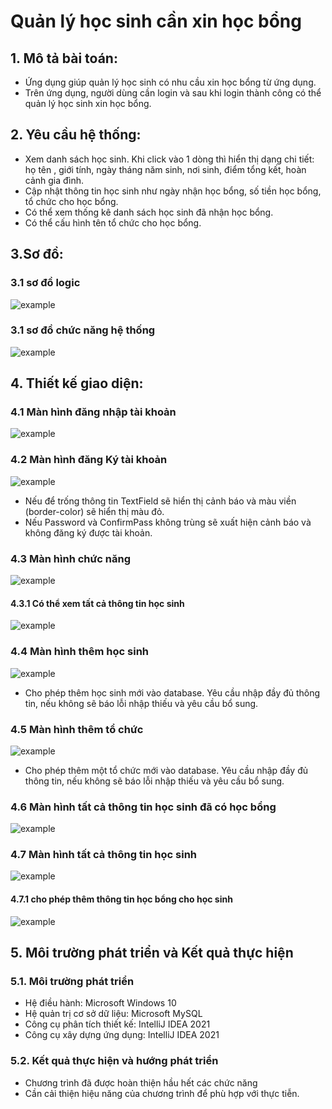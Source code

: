 # Quản lý học sinh cần xin học bổng

## 1. Mô tả bài toán:

- Ứng dụng giúp quản lý học sinh có nhu cầu xin học bổng từ ứng dụng.
- Trên ứng dụng, người dùng cần login và sau khi login thành công có thể quản lý học sinh xin học bổng.

## 2. Yêu cầu hệ thống:

- Xem danh sách học sinh. Khi click vào 1 dòng thì hiển thị dạng chi tiết: họ tên ,
  giới tính, ngày tháng năm sinh, nơi sinh, điểm tổng kết, hoàn cảnh gia đình.
- Cập nhật thông tin học sinh như ngày nhận học bổng, số tiền học bổng, tổ chức cho học bổng.
- Có thể xem thống kê danh sách học sinh đã nhận học bổng.
- Có thể cấu hình tên tổ chức cho học bổng.

## 3.Sơ đồ:

### 3.1 sơ đồ logic

![example](img/logicDiagram.PNG)

### 3.1 sơ đồ chức năng hệ thống

![example](img/chucNangHeThong.jpg)

## 4. Thiết kế giao diện:

### 4.1 Màn hình đăng nhập tài khoản

![example](img/login.PNG)

### 4.2 Màn hình đăng Ký tài khoản

![example](img/signUp.PNG)

- Nếu để trống thông tin TextField sẽ hiển thị cảnh báo và màu viền (border-color) sẽ hiển thị màu đỏ.
- Nếu Password và ConfirmPass không trùng sẽ xuất hiện cảnh báo và không đăng ký được tài khoản.

### 4.3 Màn hình chức năng

![example](img/statistical.PNG)

#### 4.3.1 Có thể xem tất cả thông tin học sinh

![example](img/infoStudent.PNG)

### 4.4 Màn hình thêm học sinh

![example](img/AddStudent.PNG)

- Cho phép thêm học sinh mới vào database. Yêu cầu nhập đầy đủ thông tin, nếu không sẽ báo lỗi nhập thiếu và yêu cầu bổ sung.

### 4.5 Màn hình thêm tổ chức

![example](img/addOrgan.PNG)

- Cho phép thêm một tổ chức mới vào database. Yêu cầu nhập đầy đủ thông tin, nếu không sẽ báo lỗi nhập thiếu và yêu cầu bổ sung.

### 4.6 Màn hình tất cả thông tin học sinh đã có học bổng

![example](img/allReceivedScholarship.PNG)

### 4.7 Màn hình tất cả thông tin học sinh

![example](img/allinformation.PNG)

#### 4.7.1 cho phép thêm thông tin học bổng cho học sinh

![example](img/edit.PNG)

## 5. Môi trường phát triển và Kết quả thực hiện

### 5.1. Môi trường phát triển

- Hệ điều hành: Microsoft Windows 10
- Hệ quản trị cơ sở dữ liệu: Microsoft MySQL
- Công cụ phân tích thiết kế: IntelliJ IDEA 2021
- Công cụ xây dựng ứng dụng: IntelliJ IDEA 2021

### 5.2. Kết quả thực hiện và hướng phát triển

- Chương trình đã được hoàn thiện hầu hết các chức năng
- Cần cải thiện hiệu năng của chương trình để phù hợp với thực tiễn.
